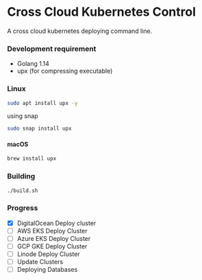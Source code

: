 # Cross Cloud Kubernetes Control

A cross cloud kubernetes deploying command line.

### Development requirement

- Golang 1.14
- upx (for compressing executable)

### Linux
```bash
sudo apt install upx -y
```
using snap
```bash
sudo snap install upx
```

#### macOS
```zsh
brew install upx
```

### Building
```bash
./build.sh
```

### Progress

- [X] DigitalOcean Deploy cluster 
- [ ] AWS EKS Deploy Cluster
- [ ] Azure EKS Deploy Cluster
- [ ] GCP GKE Deploy Cluster
- [ ] Linode Deploy Cluster
- [ ] Update Clusters
- [ ] Deploying Databases
